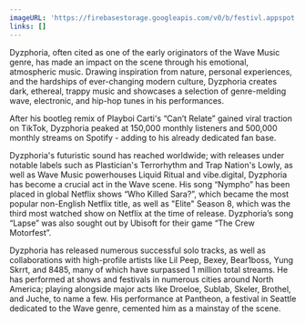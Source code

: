```yaml
---
imageURL: 'https://firebasestorage.googleapis.com/v0/b/festivl.appspot.com/o/wicked-woods-2025%2FDyzphoria.jpg?alt=media&token=55efdb04-9d19-42c3-81ee-fbda1f9dd0d4'
links: []
---
```


Dyzphoria, often cited as one of the early originators of the Wave Music genre, has made an impact on the scene through his emotional, atmospheric music. Drawing inspiration from nature, personal experiences, and the hardships of ever-changing modern culture, Dyzphoria creates dark, ethereal, trappy music and showcases a selection of genre-melding wave, electronic, and hip-hop tunes in his performances.

After his bootleg remix of Playboi Carti's “Can’t Relate” gained viral traction on TikTok, Dyzphoria peaked at 150,000 monthly listeners and 500,000 monthly streams on Spotify - adding to his already dedicated fan base.

Dyzphoria's futuristic sound has reached worldwide; with releases under notable labels such as Plastician's Terrorhythm and Trap Nation's Lowly, as well as Wave Music powerhouses Liquid Ritual and vibe.digital, Dyzphoria has become a crucial act in the Wave scene. His song “Nympho” has been placed in global Netflix shows “Who Killed Sara?”, which became the most popular non-English Netflix title, as well as "Elite" Season 8, which was the third most watched show on Netflix at the time of release. Dyzphoria’s song “Lapse” was also sought out by Ubisoft for their game “The Crew Motorfest”.

Dyzphoria has released numerous successful solo tracks, as well as collaborations with high-profile artists like Lil Peep, Bexey, Bear1boss, Yung Skrrt, and 8485, many of which have surpassed 1 million total streams. He has performed at shows and festivals in numerous cities around North America; playing alongside major acts like Droeloe, Sublab, Skeler, Brothel, and Juche, to name a few. His performance at Pantheon, a festival in Seattle dedicated to the Wave genre, cemented him as a mainstay of the scene.
